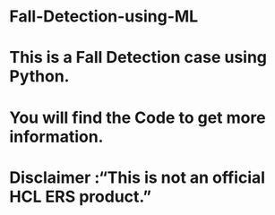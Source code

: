 # Fall-Detection-using-ML
# This is a Fall Detection case using Python.
# You will find the Code to get more information.
# Disclaimer :“This is not an official HCL ERS product.”
